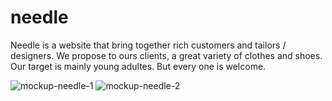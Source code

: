 # needle
Needle is a website that bring together rich customers and tailors / designers. We propose to ours clients, 
a great variety of clothes and shoes. Our target is mainly young adultes. But every one is welcome.


![mockup-needle-1](https://user-images.githubusercontent.com/54061750/212791887-37434b50-d68a-4ee3-a3cf-2f65cd9f660f.jpg)
![mockup-needle-2](https://user-images.githubusercontent.com/54061750/212791914-15dfc684-b91b-45c4-ae89-53b4d228ef8f.jpg)
